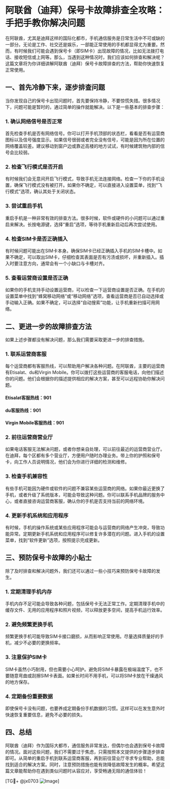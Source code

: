# 阿联酋（迪拜）保号卡故障排查全攻略：手把手教你解决问题

在阿联酋，尤其是迪拜这样的国际化都市，手机通信服务是日常生活中不可或缺的一部分。无论是工作、社交还是娱乐，一部能正常使用的手机都显得尤为重要。然而，有时候我们可能会遇到保号卡（即SIM卡）出现故障的情况，比如无法拨打电话、接收短信或上网等。那么，当遇到这种情况时，我们应该如何排查和解决呢？这篇文章将为你详细讲解阿联酋（迪拜）保号卡故障排查的方法，帮助你快速恢复正常使用。

## 一、首先冷静下来，逐步排查问题

当你发现自己的保号卡出现问题时，首先要保持冷静，不要惊慌失措。很多情况下，问题可能是暂时的，通过简单的操作就能解决。以下是一些基本的排查步骤：

### 1. 确认网络信号是否正常
首先检查手机是否有网络信号。你可以打开手机顶部的状态栏，看看是否有运营商图标以及信号强度显示。如果信号很弱或者完全没有信号，可能是因为所在位置的网络覆盖较差。建议移动到窗户边或靠近高楼的地方试试，有时候建筑物内部的信号会比较弱。

### 2. 检查飞行模式是否开启
有时候我们会无意间开启飞行模式，导致手机无法连接网络。检查一下你的手机设置，确保飞行模式没有被打开。如果你不确定，可以直接进入设置菜单，找到“飞行模式”选项，确认其处于关闭状态。

### 3. 尝试重启手机
重启手机是一种非常有效的排查方法。很多时候，软件或硬件的小问题可以通过重启来解决。长按电源键，选择“重启”选项，等待手机重新启动后再次尝试使用。

### 4. 检查SIM卡是否正确插入
有时候问题可能出在SIM卡本身。确保SIM卡已经正确插入手机的SIM卡槽中。如果不确定，可以取出SIM卡，仔细检查其表面是否有污渍或损坏，并重新插入。插入时要注意方向，通常会有一个小缺口与卡槽对齐。

### 5. 查看运营商设置是否正确
如果你的手机支持手动设置运营商，可以检查一下运营商设置是否正确。在手机的设置菜单中找到“蜂窝移动网络”或“移动网络”选项，查看运营商是否已自动选择或手动输入正确。如果不确定，可以选择“自动搜索”功能，让手机重新扫描可用网络。

## 二、更进一步的故障排查方法

如果上述步骤都没有解决问题，那么我们需要采取更进一步的排查措施。

### 1. 联系运营商客服
每个运营商都有客服热线，可以帮助用户解决各种问题。在阿联酋，主要的运营商有Etisalat、du和Virgin Mobile。你可以拨打这些运营商的客服电话，向他们描述你的问题。他们会根据你的描述提供相应的解决方案，甚至可以远程协助你解决问题。

#### Etisalat客服热线：901  
#### du客服热线：901  
#### Virgin Mobile客服热线：901  

### 2. 前往运营商营业厅
如果电话客服无法解决问题，或者你想亲自处理，可以前往最近的运营商营业厅。在迪拜，每个区都有多个营业厅，方便用户随时办理业务。带上你的护照和保号卡，向工作人员说明情况，他们会为你进行详细的检测和维修。

### 3. 检查手机兼容性
有些手机可能因为硬件或软件的问题不兼容某些运营商的网络。如果你最近更换了手机，或者升级了系统版本，可能会导致这种问题。你可以联系手机品牌的服务中心，或者直接咨询运营商客服，确认你的手机是否支持当前的网络环境。

### 4. 更新手机系统和应用程序
有时候，手机的操作系统或某些应用程序可能会与运营商的网络产生冲突，导致功能异常。定期更新手机系统和应用程序可以修复许多潜在的问题。进入手机的设置菜单，找到“软件更新”选项，按照提示完成更新。

## 三、预防保号卡故障的小贴士

除了及时排查和解决问题外，我们还可以通过一些小技巧来预防保号卡故障的发生。

### 1. 定期清理手机内存
手机内存不足可能会导致各种问题，包括保号卡无法正常工作。定期清理手机中的缓存文件、无用的应用程序和照片视频，可以释放更多空间，提高手机运行效率。

### 2. 避免频繁更换手机
频繁更换手机可能导致SIM卡接口磨损，从而影响正常使用。尽量选择质量好的手机，减少不必要的更换频率。

### 3. 注意保护SIM卡
SIM卡虽然小巧耐用，但也需要小心呵护。避免将SIM卡暴露在极端温度下，也不要随意弯曲或刮擦SIM卡表面。如果长时间不用手机，可以将SIM卡放在干燥通风的地方保存。

### 4. 定期备份重要数据
即使保号卡没有问题，也要养成定期备份手机数据的习惯。这样可以在发生意外时快速恢复重要信息，避免不必要的损失。

## 四、总结

阿联酋（迪拜）作为国际大都市，通信服务非常发达，但偶尔也会遇到保号卡故障的情况。面对这些问题，我们不需要过于焦虑，只需按照本文提供的步骤逐步排查即可。从简单的重启手机到联系运营商客服，再到前往营业厅寻求专业帮助，总能找到适合的解决方案。同时，注意预防措施也能有效降低故障发生的概率。希望这篇文章能帮助你在遇到类似问题时从容应对，享受畅通无阻的通信体验！

[TG💪+ @jx0703 ![Image](https://github.com/user-attachments/assets/dbca1d08-cadb-493c-b0ec-ad6f7a83f270)]